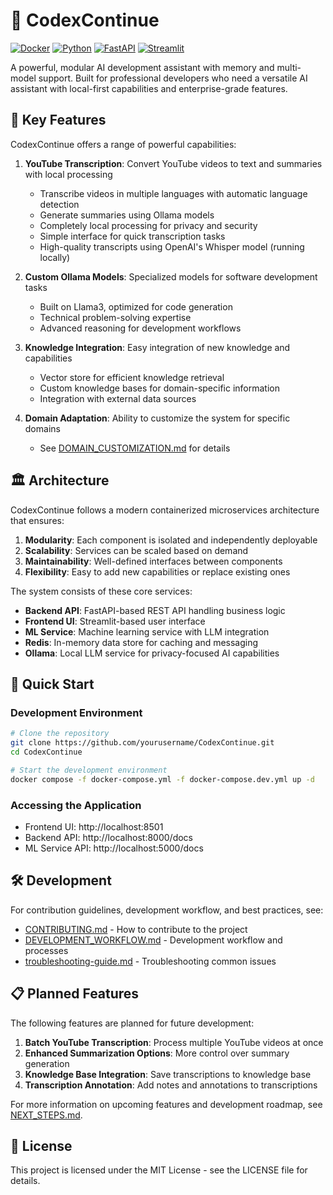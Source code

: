 # 🚀 CodexContinue

[![Docker](https://img.shields.io/badge/Docker-Ready-blue)](https://www.docker.com/)
[![Python](https://img.shields.io/badge/Python-3.10%2B-blue)](https://www.python.org/)
[![FastAPI](https://img.shields.io/badge/FastAPI-0.109.0-green)](https://fastapi.tiangolo.com/)
[![Streamlit](https://img.shields.io/badge/Streamlit-1.30.0-red)](https://streamlit.io/)

A powerful, modular AI development assistant with memory and multi-model support. Built for professional developers who need a versatile AI assistant with local-first capabilities and enterprise-grade features.

## 🧠 Key Features

CodexContinue offers a range of powerful capabilities:

1. **YouTube Transcription**: Convert YouTube videos to text and summaries with local processing
   - Transcribe videos in multiple languages with automatic language detection
   - Generate summaries using Ollama models
   - Completely local processing for privacy and security
   - Simple interface for quick transcription tasks
   - High-quality transcripts using OpenAI's Whisper model (running locally)

2. **Custom Ollama Models**: Specialized models for software development tasks
   - Built on Llama3, optimized for code generation
   - Technical problem-solving expertise
   - Advanced reasoning for development workflows

3. **Knowledge Integration**: Easy integration of new knowledge and capabilities
   - Vector store for efficient knowledge retrieval
   - Custom knowledge bases for domain-specific information
   - Integration with external data sources

4. **Domain Adaptation**: Ability to customize the system for specific domains
   - See [DOMAIN_CUSTOMIZATION.md](docs/DOMAIN_CUSTOMIZATION.md) for details

## 🏛️ Architecture

CodexContinue follows a modern containerized microservices architecture that ensures:

1. **Modularity**: Each component is isolated and independently deployable
2. **Scalability**: Services can be scaled based on demand
3. **Maintainability**: Well-defined interfaces between components
4. **Flexibility**: Easy to add new capabilities or replace existing ones

The system consists of these core services:

- **Backend API**: FastAPI-based REST API handling business logic
- **Frontend UI**: Streamlit-based user interface
- **ML Service**: Machine learning service with LLM integration
- **Redis**: In-memory data store for caching and messaging
- **Ollama**: Local LLM service for privacy-focused AI capabilities

## 🚀 Quick Start

### Development Environment

```bash
# Clone the repository
git clone https://github.com/yourusername/CodexContinue.git
cd CodexContinue

# Start the development environment
docker compose -f docker-compose.yml -f docker-compose.dev.yml up -d
```

### Accessing the Application

- Frontend UI: http://localhost:8501
- Backend API: http://localhost:8000/docs
- ML Service API: http://localhost:5000/docs

## 🛠️ Development

For contribution guidelines, development workflow, and best practices, see:

- [CONTRIBUTING.md](CONTRIBUTING.md) - How to contribute to the project
- [DEVELOPMENT_WORKFLOW.md](docs/DEVELOPMENT_WORKFLOW.md) - Development workflow and processes
- [troubleshooting-guide.md](docs/troubleshooting-guide.md) - Troubleshooting common issues

## 📋 Planned Features

The following features are planned for future development:

1. **Batch YouTube Transcription**: Process multiple YouTube videos at once
2. **Enhanced Summarization Options**: More control over summary generation
3. **Knowledge Base Integration**: Save transcriptions to knowledge base
4. **Transcription Annotation**: Add notes and annotations to transcriptions

For more information on upcoming features and development roadmap, see [NEXT_STEPS.md](NEXT_STEPS.md).

## 📄 License

This project is licensed under the MIT License - see the LICENSE file for details.
